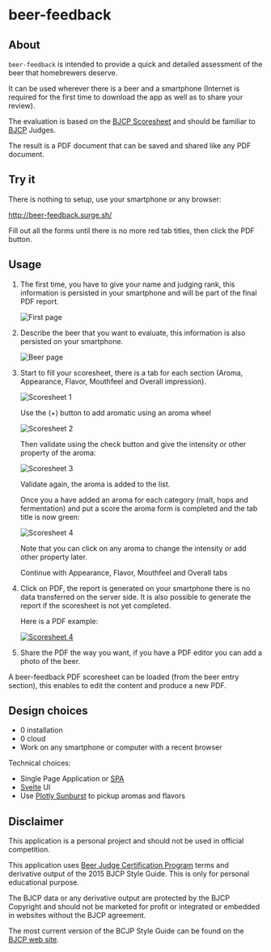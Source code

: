 # beer-feedback

## About

`beer-feedback` is intended to provide a quick and detailed assessment of the beer that homebrewers deserve.

It can be used wherever there is a beer and a smartphone
(Internet is required for the first time to download the app as well as to share your review).

The evaluation is based on the [BJCP Scoresheet](https://dev.bjcp.org/news/structured-scoresheets-for-aha-nhc/) and should be familiar to [BJCP](https://dev.bjcp.org/) Judges.

The result is a PDF document that can be saved and shared like any PDF document.

## Try it

There is nothing to setup, use your smartphone or any browser:

http://beer-feedback.surge.sh/

Fill out all the forms until there is no more red tab titles, then click the PDF button.

## Usage

1. The first time, you have to give your name and judging rank, this information is persisted in your smartphone and will be part of the final PDF report.

    ![First page](./page-identity.png) 

2. Describe the beer that you want to evaluate, this information is also persisted on your smartphone. 

    ![Beer page](./page-beer.png)

3. Start to fill your scoresheet, there is a tab for each section (Aroma, Appearance, Flavor, Mouthfeel and Overall impression).

    ![Scoresheet 1](./page-aroma.png)

    Use the (+) button to add aromatic using an aroma wheel
   
    ![Scoresheet 2](./page-aroma-wheel.png)

    Then validate using the check button and give the intensity or other property of the aroma:

    ![Scoresheet 3](./page-aroma-intensity.png)

    Validate again, the aroma is added to the list.
  
    Once you a have added an aroma for each category (malt, hops and fermentation) and put a score
    the aroma form is completed and the tab title is now green:
  
    ![Scoresheet 4](./page-aroma-completed.png)
    
    Note that you can click on any aroma to change the intensity or add other property later.
    
    Continue with Appearance, Flavor, Mouthfeel and Overall tabs
    
4. Click on PDF, the report is generated on your smartphone there is no data transferred on the server side.
   It is also possible to generate the report if the scoresheet is not yet completed.
   
   Here is a PDF example:
    
   [![Scoresheet 4](./pdf-export.png)](./scoresheet-20200816-2-10A-Raoul.pdf)
  
5. Share the PDF the way you want, if you have a PDF editor you can add a photo of the beer.        


A beer-feedback PDF scoresheet can be loaded (from the beer entry section), this enables to edit the content and produce a new PDF.
   
## Design choices

- 0 installation
- 0 cloud
- Work on any smartphone or computer with a recent browser

Technical choices:
- Single Page Application or [SPA](https://en.wikipedia.org/wiki/Single-page_application)
- [Svelte](https://svelte.dev/) UI
- Use [Plotly Sunburst](https://plot.ly/javascript/sunburst-charts/) to pickup aromas and flavors

## Disclaimer 

This application is a personal project and should not be used in official competition.  

This application uses [Beer Judge Certification Program](https://bjcp.org/) terms and derivative output of the 2015 BJCP Style Guide.
This is only for personal educational purpose.

The BJCP data or any derivative output are protected by the BJCP Copyright and should not be marketed for profit
or integrated or embedded in websites without the BJCP agreement.

The most current version of the BCJP Style Guide can be found on the [BJCP web site](https://www.bjcp.org/).


 


